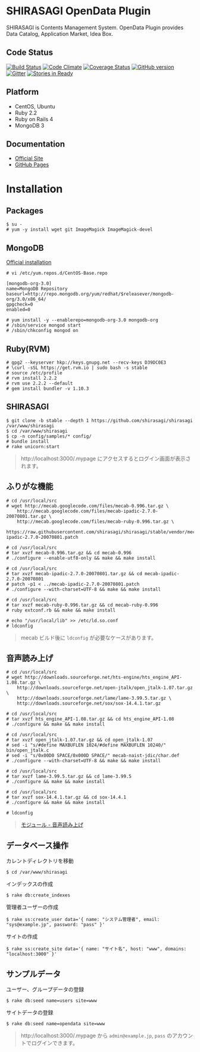 SHIRASAGI OpenData Plugin
=========

SHIRASAGI is Contents Management System.
OpenData Plugin provides Data Catalog, Application Market, Idea Box.

Code Status
-----------

[![Build Status](https://travis-ci.org/shirasagi/opendata.svg?branch=master)](https://travis-ci.org/shirasagi/opendata)
[![Code Climate](https://codeclimate.com/github/shirasagi/opendata/badges/gpa.svg)](https://codeclimate.com/github/shirasagi/opendata)
[![Coverage Status](https://coveralls.io/repos/shirasagi/opendata/badge.png)](https://coveralls.io/r/shirasagi/opendata)
[![GitHub version](https://badge.fury.io/gh/shirasagi%2Fopendata.svg)](http://badge.fury.io/gh/shirasagi%2Fopendata)
[![Gitter](https://badges.gitter.im/Join%20Chat.svg)](https://gitter.im/shirasagi/shirasagi?utm_source=badge&utm_medium=badge&utm_campaign=pr-badge&utm_content=badge)
[![Stories in Ready](https://badge.waffle.io/shirasagi/opendata.svg?label=ready&title=Ready)](http://waffle.io/shirasagi/opendata)

Platform
--------

- CentOS, Ubuntu
- Ruby 2.2
- Ruby on Rails 4
- MongoDB 3

Documentation
-------------

- [Official Site](http://ss-proj.org/)
- [GitHub Pages](http://shirasagi.github.io/)

Installation
============

## Packages

```
$ su -
# yum -y install wget git ImageMagick ImageMagick-devel
```

## MongoDB

[Official installation](http://docs.mongodb.org/manual/installation/)

```
# vi /etc/yum.repos.d/CentOS-Base.repo
```

```
[mongodb-org-3.0]
name=MongoDB Repository
baseurl=http://repo.mongodb.org/yum/redhat/$releasever/mongodb-org/3.0/x86_64/
gpgcheck=0
enabled=0
```

```
# yum install -y --enablerepo=mongodb-org-3.0 mongodb-org
# /sbin/service mongod start
# /sbin/chkconfig mongod on
```

## Ruby(RVM)

```
# gpg2 --keyserver hkp://keys.gnupg.net --recv-keys D39DC0E3
# \curl -sSL https://get.rvm.io | sudo bash -s stable
# source /etc/profile
# rvm install 2.2.2
# rvm use 2.2.2 --default
# gem install bundler -v 1.10.3
```

## SHIRASAGI

```
$ git clone -b stable --depth 1 https://github.com/shirasagi/shirasagi /var/www/shirasagi
$ cd /var/www/shirasagi
$ cp -n config/samples/* config/
# bundle install
# rake unicorn:start
```

> http://localhost:3000/.mypage にアクセスするとログイン画面が表示されます。

## ふりがな機能

```
# cd /usr/local/src
# wget http://mecab.googlecode.com/files/mecab-0.996.tar.gz \
    http://mecab.googlecode.com/files/mecab-ipadic-2.7.0-20070801.tar.gz \
    http://mecab.googlecode.com/files/mecab-ruby-0.996.tar.gz \
    https://raw.githubusercontent.com/shirasagi/shirasagi/stable/vendor/mecab/mecab-ipadic-2.7.0-20070801.patch

# cd /usr/local/src
# tar xvzf mecab-0.996.tar.gz && cd mecab-0.996
# ./configure --enable-utf8-only && make && make install

# cd /usr/local/src
# tar xvzf mecab-ipadic-2.7.0-20070801.tar.gz && cd mecab-ipadic-2.7.0-20070801
# patch -p1 < ../mecab-ipadic-2.7.0-20070801.patch
# ./configure --with-charset=UTF-8 && make && make install

# cd /usr/local/src
# tar xvzf mecab-ruby-0.996.tar.gz && cd mecab-ruby-0.996
# ruby extconf.rb && make && make install

# echo "/usr/local/lib" >> /etc/ld.so.conf
# ldconfig
```

> mecab ビルド後に `ldconfig` が必要なケースがあります。

## 音声読み上げ

```
# cd /usr/local/src
# wget http://downloads.sourceforge.net/hts-engine/hts_engine_API-1.08.tar.gz \
    http://downloads.sourceforge.net/open-jtalk/open_jtalk-1.07.tar.gz \
    http://downloads.sourceforge.net/lame/lame-3.99.5.tar.gz \
    http://downloads.sourceforge.net/sox/sox-14.4.1.tar.gz

# cd /usr/local/src
# tar xvzf hts_engine_API-1.08.tar.gz && cd hts_engine_API-1.08
# ./configure && make && make install

# cd /usr/local/src
# tar xvzf open_jtalk-1.07.tar.gz && cd open_jtalk-1.07
# sed -i "s/#define MAXBUFLEN 1024/#define MAXBUFLEN 10240/" bin/open_jtalk.c
# sed -i "s/0x00D0 SPACE/0x000D SPACE/" mecab-naist-jdic/char.def
# ./configure --with-charset=UTF-8 && make && make install

# cd /usr/local/src
# tar xvzf lame-3.99.5.tar.gz && cd lame-3.99.5
# ./configure && make && make install

# cd /usr/local/src
# tar xvzf sox-14.4.1.tar.gz && cd sox-14.4.1
# ./configure && make && make install

# ldconfig
```

> [モジュール - 音声読み上げ](http://shirasagi.github.io/modules/voice.html)

## データベース操作

カレントディレクトリを移動

```
$ cd /var/www/shirasagi
```

インデックスの作成

```
$ rake db:create_indexes
```

管理者ユーザーの作成

```
$ rake ss:create_user data='{ name: "システム管理者", email: "sys@example.jp", password: "pass" }'
```

サイトの作成

```
$ rake ss:create_site data='{ name: "サイト名", host: "www", domains: "localhost:3000" }'
```

## サンプルデータ

ユーザー、グループデータの登録

```
$ rake db:seed name=users site=www
```

サイトデータの登録

```
$ rake db:seed name=opendata site=www
```

> http://localhost:3000/.mypage から `admin@example.jp`, `pass` のアカウントでログインできます。
